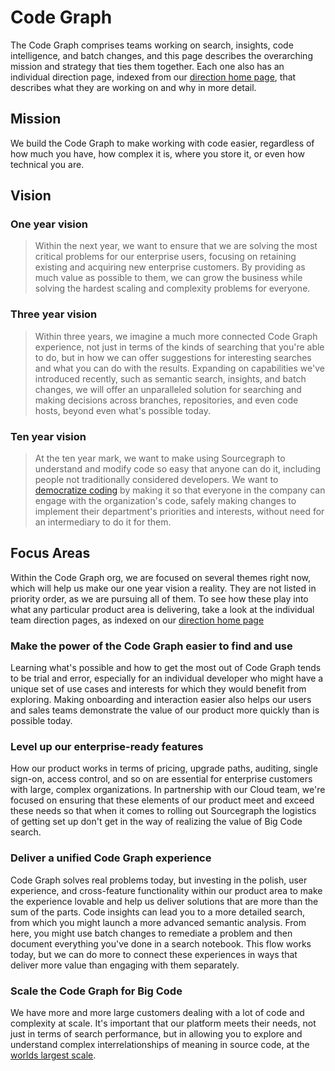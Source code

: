 # Code Graph

The Code Graph comprises teams working on search, insights, code intelligence, and batch changes, and this page describes the overarching mission and strategy that ties them together. Each one also has an individual direction page, indexed from our [direction home page](../index.md#code-graph), that describes what they are working on and why in more detail.

## Mission

We build the Code Graph to make working with code easier, regardless of how much you have, how complex it is, where you store it, or even how technical you are.

## Vision

### One year vision

> Within the next year, we want to ensure that we are solving the most critical problems for our enterprise users, focusing on retaining existing and acquiring new enterprise customers. By providing as much value as possible to them, we can grow the business while solving the hardest scaling and complexity problems for everyone.

### Three year vision

> Within three years, we imagine a much more connected Code Graph experience, not just in terms of the kinds of searching that you're able to do, but in how we can offer suggestions for interesting searches and what you can do with the results. Expanding on capabilities we've introduced recently, such as semantic search, insights, and batch changes, we will offer an unparalleled solution for searching and making decisions across branches, repositories, and even code hosts, beyond even what's possible today.

### Ten year vision

> At the ten year mark, we want to make using Sourcegraph to understand and modify code so easy that anyone can do it, including people not traditionally considered developers. We want to [democratize coding](../../company/strategy.md##10-year-vision) by making it so that everyone in the company can engage with the organization's code, safely making changes to implement their department's priorities and interests, without need for an intermediary to do it for them.

## Focus Areas

Within the Code Graph org, we are focused on several themes right now, which will help us make our one year vision a reality. They are not listed in priority order, as we are pursuing all of them. To see how these play into what any particular product area is delivering, take a look at the individual team direction pages, as indexed on our [direction home page](../index.md#code-graph)

### Make the power of the Code Graph easier to find and use

Learning what's possible and how to get the most out of Code Graph tends to be trial and error, especially for an individual developer who might have a unique set of use cases and interests for which they would benefit from exploring. Making onboarding and interaction easier also helps our users and sales teams demonstrate the value of our product more quickly than is possible today.

### Level up our enterprise-ready features

How our product works in terms of pricing, upgrade paths, auditing, single sign-on, access control, and so on are essential for enterprise customers with large, complex organizations. In partnership with our Cloud team, we're focused on ensuring that these elements of our product meet and exceed these needs so that when it comes to rolling out Sourcegraph the logistics of getting set up don't get in the way of realizing the value of Big Code search.

### Deliver a unified Code Graph experience

Code Graph solves real problems today, but investing in the polish, user experience, and cross-feature functionality within our product area to make the experience lovable and help us deliver solutions that are more than the sum of the parts. Code insights can lead you to a more detailed search, from which you might launch a more advanced semantic analysis. From here, you might use batch changes to remediate a problem and then document everything you've done in a search notebook. This flow works today, but we can do more to connect these experiences in ways that deliver more value than engaging with them separately.

### Scale the Code Graph for Big Code

We have more and more large customers dealing with a lot of code and complexity at scale. It's important that our platform meets their needs, not just in terms of search performance, but in allowing you to explore and understand complex interrelationships of meaning in source code, at the [worlds largest scale](../../press-release/big-code-survey-2020/index.md).
